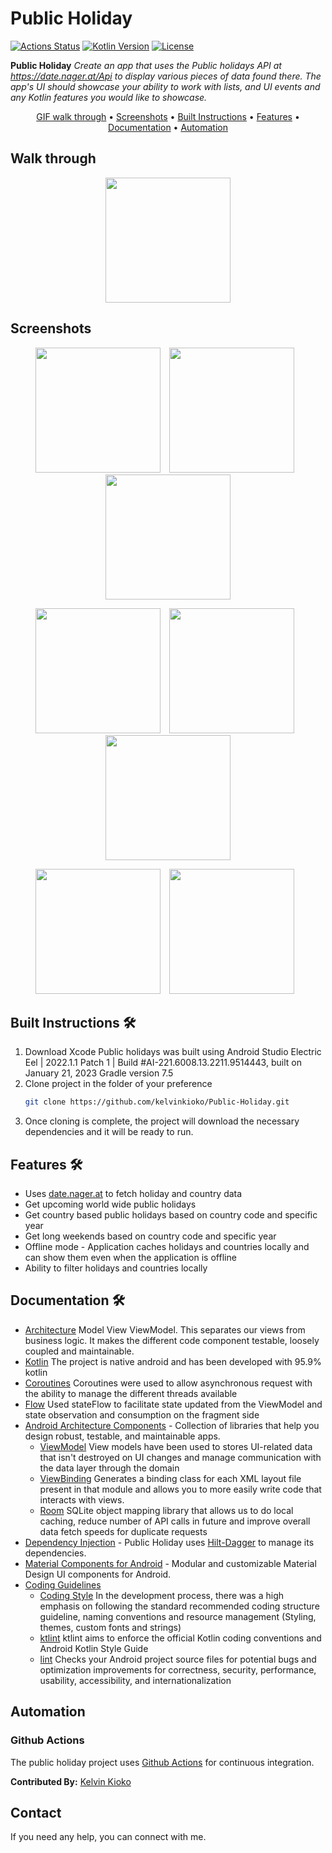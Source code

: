 
# Public Holiday

[![Actions Status](https://github.com/kelvinkioko/Public-Holiday/workflows/Public%20Holiday%20CI/badge.svg)](https://github.com/kelvinkioko/Public-Holiday/actions)
[![Kotlin Version](https://img.shields.io/badge/kotlin-1.3.71-blue.svg)](http://kotlinlang.org/)
[![License](https://img.shields.io/badge/License-Apache%202.0-blue.svg)](http://www.apache.org/licenses/LICENSE-2.0)

**Public Holiday** *Create an app that uses the Public holidays API at https://date.nager.at/Api to display various pieces of data found there. The app's UI should showcase your ability to work with lists, and UI events and any Kotlin features you would like to showcase.*

<p align="center">
    <a href="#-walk-through">GIF walk through</a> •
    <a href="#-screenshots">Screenshots</a> •
    <a href="#-built-instructions">Built Instructions</a> •
    <a href="#-features">Features</a> •
    <a href="#-documentation">Documentation</a> •
    <a href="#-automation">Automation</a>
</p>

## Walk through
<p align="center">
    <img src="recording/walk_through.gif" width="200px" height="auto" />
</p>

## Screenshots
<p align="center">
    <img src="screenshots/public_holiday_one.jpg" width="200px" height="auto" />
    <img src="screenshots/public_holiday_two.jpg" width="200px" height="auto" hspace="10"/>
    <img src="screenshots/public_holiday_three.jpg" width="200px" height="auto"/>
</p>

<p align="center">
    <img src="screenshots/public_holiday_four.jpg" width="200px" height="auto" />
    <img src="screenshots/public_holiday_five.jpg" width="200px" height="auto" hspace="10"/>
    <img src="screenshots/public_holiday_six.jpg" width="200px" height="auto"/>
</p>

<p align="center">
    <img src="screenshots/public_holiday_seven.jpg" width="200px" height="auto" />
    <img src="screenshots/public_holiday_eight.jpg" width="200px" height="auto" hspace="10"/>
</p>

## Built Instructions 🛠
1. Download Xcode
    Public holidays was built using Android Studio Electric Eel | 2022.1.1 Patch 1 | Build #AI-221.6008.13.2211.9514443, built on January 21, 2023
    Gradle version 7.5
2. Clone project in the folder of your preference
    ```bash
    git clone https://github.com/kelvinkioko/Public-Holiday.git
    ```
3. Once cloning is complete, the project will download the necessary dependencies and it will be ready to run.

## Features 🛠
- Uses [date.nager.at](https://date.nager.at/Api) to fetch holiday and country data
- Get upcoming world wide public holidays
- Get country based public holidays based on country code and specific year
- Get long weekends based on country code and specific year
- Offline mode - Application caches holidays and countries locally and can show them even when the application is offline 
- Ability to filter holidays and countries locally

## Documentation 🛠
- [Architecture]()
  Model View ViewModel. This separates our views from business logic. It makes the different code component testable, loosely coupled and maintainable.
- [Kotlin](https://kotlinlang.org/)
  The project is native android and has been developed with 95.9% kotlin
- [Coroutines](https://kotlinlang.org/docs/reference/coroutines-overview.html)
  Coroutines were used to allow asynchronous request with the ability to manage the different threads available
- [Flow](https://developer.android.com/kotlin/flow/stateflow-and-sharedflow)
  Used stateFlow to facilitate state updated from the ViewModel and state observation and consumption on the fragment side
- [Android Architecture Components](https://developer.android.com/topic/libraries/architecture) - Collection of libraries that help you design robust, testable, and maintainable apps.
    - [ViewModel](https://developer.android.com/topic/libraries/architecture/viewmodel) 
      View models have been used to stores UI-related data that isn't destroyed on UI changes and manage communication with the data layer through the domain
    - [ViewBinding](https://developer.android.com/topic/libraries/view-binding)
      Generates a binding class for each XML layout file present in that module and allows you to more easily write code that interacts with views.
    - [Room](https://developer.android.com/topic/libraries/architecture/room)
      SQLite object mapping library that allows us to do local caching, reduce number of API calls in future and improve overall data fetch speeds for duplicate requests
- [Dependency Injection](https://developer.android.com/training/dependency-injection) -
    Public Holiday uses [Hilt-Dagger](https://dagger.dev/hilt/) to manage its dependencies.
- [Material Components for Android](https://github.com/material-components/material-components-android) - Modular and customizable Material Design UI components for Android.
- [Coding Guidelines]()
   - [Coding Style](https://developer.android.com/kotlin/style-guide)
     In the development process, there was a high emphasis on following the standard recommended coding structure guideline, naming conventions and resource management (Styling, themes, custom fonts and strings)
   - [ktlint](https://github.com/pinterest/ktlint)
     ktlint aims to enforce the official Kotlin coding conventions and Android Kotlin Style Guide
   - [lint](https://developer.android.com/studio/write/lint)
     Checks your Android project source files for potential bugs and optimization improvements for correctness, security, performance, usability, accessibility, and internationalization

## Automation
### Github Actions
The public holiday project uses [Github Actions](https://github.com/kelvinkioko/Public-Holiday/workflows/) for continuous integration.

**Contributed By:** [Kelvin Kioko](https://github.com/kelvinkioko/)

## Contact
If you need any help, you can connect with me.
